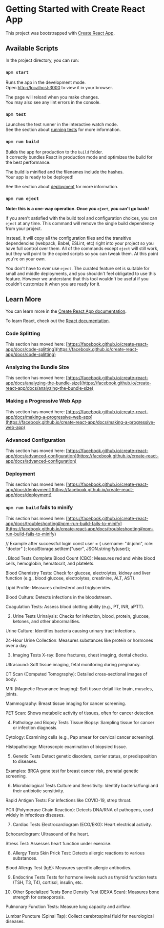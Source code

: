 # Getting Started with Create React App

This project was bootstrapped with [Create React App](https://github.com/facebook/create-react-app).

## Available Scripts




In the project directory, you can run:

### `npm start`

Runs the app in the development mode.\
Open [http://localhost:3000](http://localhost:3000) to view it in your browser.

The page will reload when you make changes.\
You may also see any lint errors in the console.

### `npm test`

Launches the test runner in the interactive watch mode.\
See the section about [running tests](https://facebook.github.io/create-react-app/docs/running-tests) for more information.

### `npm run build`

Builds the app for production to the `build` folder.\
It correctly bundles React in production mode and optimizes the build for the best performance.

The build is minified and the filenames include the hashes.\
Your app is ready to be deployed!

See the section about [deployment](https://facebook.github.io/create-react-app/docs/deployment) for more information.

### `npm run eject`

**Note: this is a one-way operation. Once you `eject`, you can't go back!**

If you aren't satisfied with the build tool and configuration choices, you can `eject` at any time. This command will remove the single build dependency from your project.

Instead, it will copy all the configuration files and the transitive dependencies (webpack, Babel, ESLint, etc) right into your project so you have full control over them. All of the commands except `eject` will still work, but they will point to the copied scripts so you can tweak them. At this point you're on your own.

You don't have to ever use `eject`. The curated feature set is suitable for small and middle deployments, and you shouldn't feel obligated to use this feature. However we understand that this tool wouldn't be useful if you couldn't customize it when you are ready for it.

## Learn More

You can learn more in the [Create React App documentation](https://facebook.github.io/create-react-app/docs/getting-started).

To learn React, check out the [React documentation](https://reactjs.org/).

### Code Splitting

This section has moved here: [https://facebook.github.io/create-react-app/docs/code-splitting](https://facebook.github.io/create-react-app/docs/code-splitting)

### Analyzing the Bundle Size

This section has moved here: [https://facebook.github.io/create-react-app/docs/analyzing-the-bundle-size](https://facebook.github.io/create-react-app/docs/analyzing-the-bundle-size)

### Making a Progressive Web App

This section has moved here: [https://facebook.github.io/create-react-app/docs/making-a-progressive-web-app](https://facebook.github.io/create-react-app/docs/making-a-progressive-web-app)

### Advanced Configuration

This section has moved here: [https://facebook.github.io/create-react-app/docs/advanced-configuration](https://facebook.github.io/create-react-app/docs/advanced-configuration)

### Deployment

This section has moved here: [https://facebook.github.io/create-react-app/docs/deployment](https://facebook.github.io/create-react-app/docs/deployment)

### `npm run build` fails to minify

This section has moved here: [https://facebook.github.io/create-react-app/docs/troubleshooting#npm-run-build-fails-to-minify](https://facebook.github.io/create-react-app/docs/troubleshooting#npm-run-build-fails-to-minify)


// Example after successful login
const user = {
  username: "dr.john",
  role: "doctor"
};
localStorage.setItem("user", JSON.stringify(user));








. Blood Tests
Complete Blood Count (CBC): Measures red and white blood cells, hemoglobin, hematocrit, and platelets.

Blood Chemistry Tests: Check for glucose, electrolytes, kidney and liver function (e.g., blood glucose, electrolytes, creatinine, ALT, AST).

Lipid Profile: Measures cholesterol and triglycerides.

Blood Culture: Detects infections in the bloodstream.

Coagulation Tests: Assess blood clotting ability (e.g., PT, INR, aPTT).

2. Urine Tests
Urinalysis: Checks for infection, blood, protein, glucose, ketones, and other abnormalities.

Urine Culture: Identifies bacteria causing urinary tract infections.

24-Hour Urine Collection: Measures substances like protein or hormones over a day.

3. Imaging Tests
X-ray: Bone fractures, chest imaging, dental checks.

Ultrasound: Soft tissue imaging, fetal monitoring during pregnancy.

CT Scan (Computed Tomography): Detailed cross-sectional images of body.

MRI (Magnetic Resonance Imaging): Soft tissue detail like brain, muscles, joints.

Mammography: Breast tissue imaging for cancer screening.

PET Scan: Shows metabolic activity of tissues, often for cancer detection.

4. Pathology and Biopsy Tests
Tissue Biopsy: Sampling tissue for cancer or infection diagnosis.

Cytology: Examining cells (e.g., Pap smear for cervical cancer screening).

Histopathology: Microscopic examination of biopsied tissue.

5. Genetic Tests
Detect genetic disorders, carrier status, or predisposition to diseases.

Examples: BRCA gene test for breast cancer risk, prenatal genetic screening.

6. Microbiological Tests
Culture and Sensitivity: Identify bacteria/fungi and their antibiotic sensitivity.

Rapid Antigen Tests: For infections like COVID-19, strep throat.

PCR (Polymerase Chain Reaction): Detects DNA/RNA of pathogens, used widely in infectious diseases.

7. Cardiac Tests
Electrocardiogram (ECG/EKG): Heart electrical activity.

Echocardiogram: Ultrasound of the heart.

Stress Test: Assesses heart function under exercise.

8. Allergy Tests
Skin Prick Test: Detects allergic reactions to various substances.

Blood Allergy Test (IgE): Measures specific allergic antibodies.

9. Endocrine Tests
Tests for hormone levels such as thyroid function tests (TSH, T3, T4), cortisol, insulin, etc.

10. Other Specialized Tests
Bone Density Test (DEXA Scan): Measures bone strength for osteoporosis.

Pulmonary Function Tests: Measure lung capacity and airflow.

Lumbar Puncture (Spinal Tap): Collect cerebrospinal fluid for neurological diseases.


